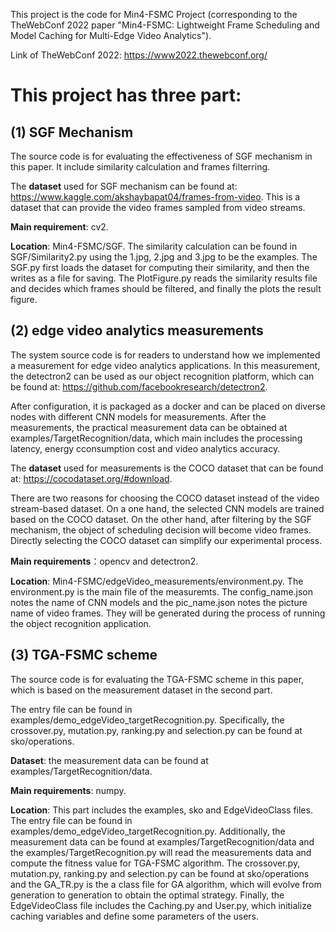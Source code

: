 This project is the code for Min4-FSMC Project (corresponding to the TheWebConf 2022 paper "Min4-FSMC: Lightweight Frame Scheduling and Model Caching
for Multi-Edge Video Analytics").

Link of TheWebConf 2022: https://www2022.thewebconf.org/   

# This project has three part:  

## (1) SGF Mechanism

The source code is for evaluating the effectiveness of SGF mechanism in this paper. It include similarity calculation and frames filterring.

The **dataset** used for SGF mechanism can be found at: https://www.kaggle.com/akshaybapat04/frames-from-video. This is a dataset that can provide the video frames sampled from video streams.

**Main requirement**: cv2. 

**Location**: Min4-FSMC/SGF. The similarity calculation can be found in SGF/Similarity2.py using the 1.jpg, 2.jpg and 3.jpg to be the examples. The SGF.py first loads the dataset for computing their similarity, and then the writes as a file for saving. The PlotFigure.py reads the similarity results file and decides which frames should be filtered, and finally the plots the result figure.

## (2) edge video analytics measurements

The system source code is for readers to understand how we implemented a measurement for edge video analytics applications. In this measurement, the detectron2 can be used as our object recognition platform, which can be found at: https://github.com/facebookresearch/detectron2. 

After configuration, it is packaged as a docker and can be placed on diverse nodes with different CNN models for measurements. After the measurements, the practical measurement data can be obtained at examples/TargetRecognition/data, which main includes the processing latency, energy cconsumption cost and video analytics accuracy.

The **dataset** used for measurements is the COCO dataset that can be found at: https://cocodataset.org/#download.

There are two reasons for choosing the COCO dataset instead of the video stream-based dataset. On a one hand, the selected CNN models are trained based on the COCO dataset. On the other hand, after filtering by the SGF mechanism, the object of scheduling decision will become video frames. Directly selecting the COCO dataset can simplify our experimental process.

**Main requirements**：opencv and detectron2.

**Location**: Min4-FSMC/edgeVideo_measurements/environment.py. The environment.py is the main file of the measuremts.
The config_name.json notes the name of CNN models and the pic_name.json notes the picture name of video frames. They will be generated during the process of running the object recognition application.

## (3) TGA-FSMC scheme

The source code is for evaluating the TGA-FSMC scheme in this paper, which is based on the measurement dataset in the second part.

The entry file can be found in examples/demo_edgeVideo_targetRecognition.py. Specifically, the crossover.py, mutation.py, ranking.py and selection.py can be found at sko/operations.

**Dataset**: the measurement data can be found at examples/TargetRecognition/data.

**Main requirements**: numpy.

**Location**: This part includes the examples, sko and EdgeVideoClass files. The entry file can be found in examples/demo_edgeVideo_targetRecognition.py. Additionally, the measurement data can be found at examples/TargetRecognition/data and the examples/TargetRecognition.py will read the measurements data and compute the fitness value for TGA-FSMC algorithm. The crossover.py, mutation.py, ranking.py and selection.py can be found at sko/operations and the GA_TR.py is the a class file for GA algorithm, which will evolve from generation to generation to obtain the optimal strategy. Finally, the EdgeVideoClass file includes the Caching.py and User.py, which initialize caching variables and define some parameters of the users.







   
   
   
   

